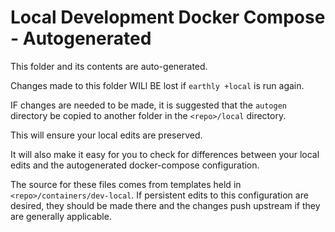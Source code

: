 # Local Development Docker Compose - Autogenerated

This folder and its contents are auto-generated.

Changes made to this folder WILl BE lost if `earthly +local` is run again.

IF changes are needed to be made, it is suggested that the `autogen` directory be copied to another
folder in the `<repo>/local` directory.

This will ensure your local edits are preserved.

It will also make it easy for you to check for differences between your local edits and the
autogenerated docker-compose configuration.

The source for these files comes from templates held in `<repo>/containers/dev-local`.
If persistent edits to this configuration are desired, they should be made there and the
changes push upstream if they are generally applicable.
